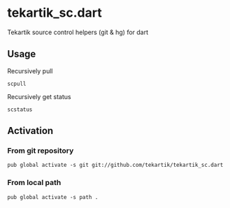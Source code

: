 # tekartik_sc.dart

Tekartik source control helpers (git &amp; hg) for dart

## Usage

Recursively pull

    scpull

Recursively get status

    scstatus

## Activation

### From git repository

    pub global activate -s git git://github.com/tekartik/tekartik_sc.dart

### From local path

    pub global activate -s path .